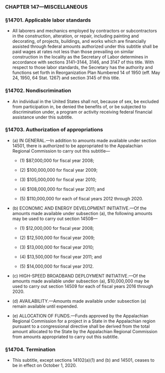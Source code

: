 ### **CHAPTER 147—MISCELLANEOUS**

### §14701. Applicable labor standards
* All laborers and mechanics employed by contractors or subcontractors in the construction, alteration, or repair, including painting and decorating, of projects, buildings, and works which are financially assisted through federal amounts authorized under this subtitle shall be paid wages at rates not less than those prevailing on similar construction in the locality as the Secretary of Labor determines in accordance with sections 3141–3144, 3146, and 3147 of this title. With respect to those labor standards, the Secretary has the authority and functions set forth in Reorganization Plan Numbered 14 of 1950 (eff. May 24, 1950, 64 Stat. 1267) and section 3145 of this title.

### §14702. Nondiscrimination
* An individual in the United States shall not, because of sex, be excluded from participation in, be denied the benefits of, or be subjected to discrimination under, a program or activity receiving federal financial assistance under this subtitle.

### §14703. Authorization of appropriations
* (a) IN GENERAL.—In addition to amounts made available under section 14501, there is authorized to be appropriated to the Appalachian Regional Commission to carry out this subtitle—

  * (1) $87,000,000 for fiscal year 2008;

  * (2) $100,000,000 for fiscal year 2009;

  * (3) $105,000,000 for fiscal year 2010;

  * (4) $108,000,000 for fiscal year 2011; and

  * (5) $110,000,000 for each of fiscal years 2012 through 2020.


* (b) ECONOMIC AND ENERGY DEVELOPMENT INITIATIVE.—Of the amounts made available under subsection (a), the following amounts may be used to carry out section 14508—

  * (1) $12,000,000 for fiscal year 2008;

  * (2) $12,500,000 for fiscal year 2009;

  * (3) $13,000,000 for fiscal year 2010;

  * (4) $13,500,000 for fiscal year 2011; and

  * (5) $14,000,000 for fiscal year 2012.


* (c) HIGH-SPEED BROADBAND DEPLOYMENT INITIATIVE.—Of the amounts made available under subsection (a), $10,000,000 may be used to carry out section 14509 for each of fiscal years 2016 through 2020.

* (d) AVAILABILITY.—Amounts made available under subsection (a) remain available until expended.

* (e) ALLOCATION OF FUNDS.—Funds approved by the Appalachian Regional Commission for a project in a State in the Appalachian region pursuant to a congressional directive shall be derived from the total amount allocated to the State by the Appalachian Regional Commission from amounts appropriated to carry out this subtitle.

### §14704. Termination
* This subtitle, except sections 14102(a)(1) and (b) and 14501, ceases to be in effect on October 1, 2020.